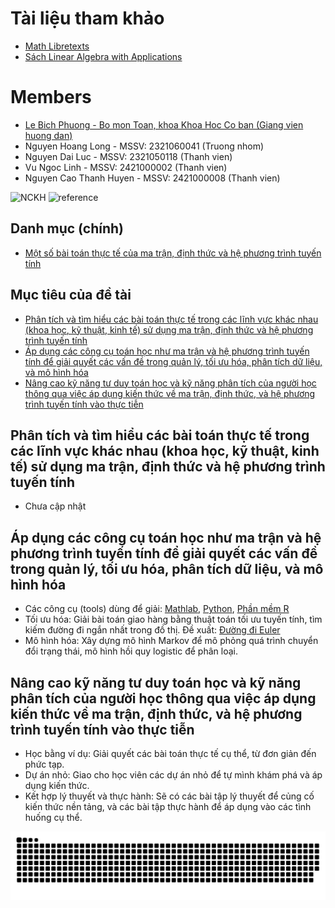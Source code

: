 # Tài liệu tham khảo
- [Math Libretexts](https://math.libretexts.org)
- [Sách Linear Algebra with Applications](https://www.britannica.com/science/linear-algebra)

# Members
* [Le Bich Phuong - Bo mon Toan, khoa Khoa Hoc Co ban (Giang vien huong dan)](https://humg.edu.vn/gioi-thieu/Pages/co-cau-to-chuc.aspx?ItemID=5911)
* Nguyen Hoang Long - MSSV: 2321060041 (Truong nhom)
* Nguyen Dai Luc - MSSV: 2321050118 (Thanh vien)
* Vu Ngoc Linh - MSSV: 2421000002 (Thanh vien)
* Nguyen Cao Thanh Huyen - MSSV: 2421000008 (Thanh vien)

 ![NCKH](https://img.shields.io/badge/-NCKH-brightgreen) ![reference](https://img.shields.io/badge/-Reference-gray)
 
 ## Danh mục (chính)
 
 * [Một số bài toán thực tế của ma trận, định thức và hệ phương trình tuyến tính](https://github.com/nghlong3004/NCKH)
 
 ## Mục tiêu của đề tài
 
 * [Phân tích và tìm hiểu các bài toán thực tế trong các lĩnh vực khác nhau (khoa học, kỹ thuật, kinh tế) sử dụng ma trận, định thức và hệ phương trình tuyến tính](#One)
 * [Áp dụng các công cụ toán học như ma trận và hệ phương trình tuyến tính để giải quyết các vấn đề trong quản lý, tối ưu hóa, phân tích dữ liệu, và mô hình hóa](#Two)
 * [Nâng cao kỹ năng tư duy toán học và kỹ năng phân tích của người học thông qua việc áp dụng kiến thức về ma trận, định thức, và hệ phương trình tuyến tính vào thực tiễn](#Three)
 
## Phân tích và tìm hiểu các bài toán thực tế trong các lĩnh vực khác nhau (khoa học, kỹ thuật, kinh tế) sử dụng ma trận, định thức và hệ phương trình tuyến tính
  - Chưa cập nhật
## Áp dụng các công cụ toán học như ma trận và hệ phương trình tuyến tính để giải quyết các vấn đề trong quản lý, tối ưu hóa, phân tích dữ liệu, và mô hình hóa
  - Các công cụ (tools) dùng để giải: [Mathlab](https://www.mathworks.com/products/matlab.html), [Python](https://www.python.org/), [Phần mềm R](https://cran.r-project.org/)
  - Tối ưu hóa: Giải bài toán giao hàng bằng thuật toán tối ưu tuyến tính, tìm kiếm đường đi ngắn nhất trong đồ thị. Đề xuất: [Đường đi Euler](https://vi.wikipedia.org/wiki/%C4%90%C6%B0%E1%BB%9Dng_%C4%91i_Euler) 
  - Mô hình hóa: Xây dựng mô hình Markov để mô phỏng quá trình chuyển đổi trạng thái, mô hình hồi quy logistic để phân loại.

## Nâng cao kỹ năng tư duy toán học và kỹ năng phân tích của người học thông qua việc áp dụng kiến thức về ma trận, định thức, và hệ phương trình tuyến tính vào thực tiễn
  - Học bằng ví dụ: Giải quyết các bài toán thực tế cụ thể, từ đơn giản đến phức tạp.
  - Dự án nhỏ: Giao cho học viên các dự án nhỏ để tự mình khám phá và áp dụng kiến thức.
  - Kết hợp lý thuyết và thực hành: Sẽ có các bài tập lý thuyết để củng cố kiến thức nền tảng, và các bài tập thực hành để áp dụng vào các tình huống cụ thể.
<picture>
  <source media="(prefers-color-scheme: dark)" srcset="https://raw.githubusercontent.com/platane/platane/output/github-contribution-grid-snake-dark.svg">
  <source media="(prefers-color-scheme: light)" srcset="https://raw.githubusercontent.com/platane/platane/output/github-contribution-grid-snake.svg">
  <img alt="github contribution grid snake animation" src="https://raw.githubusercontent.com/platane/platane/output/github-contribution-grid-snake.svg">
</picture>
